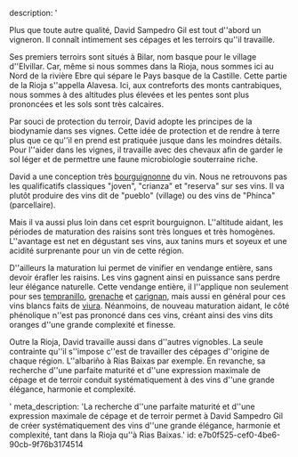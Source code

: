 description: '<p>Plus que toute autre qualité, David Sampedro Gil est tout d''abord un vigneron. Il connaît intimement ses cépages et les terroirs qu''il travaille.</p><p>Ses premiers terroirs sont situés à Bilar, nom basque pour le village d''Elvillar. Car, même si nous sommes dans la Rioja, nous sommes ici au Nord de la rivière Ebre qui sépare le Pays basque de la Castille. Cette partie de la Rioja s''appella Alavesa. Ici, aux contreforts des monts cantrabiques, nous sommes à des altitudes plus élevées et les pentes sont plus prononcées et les sols sont très calcaires.</p><p>Par souci de protection du terroir, David adopte les principes de la biodynamie dans ses vignes. Cette idée de protection et de rendre à terre plus que ce qu''il en prend est pratiquée jusque dans les moindres détails. Pour l''aider dans les vignes, il travaille avec des chevaux afin de garder le sol léger et de permettre une faune microbiologie souterraine riche.</p><p>David a une conception très <a href="/fr/region/bourgogne">bourguignonne</a> du vin. Nous ne retrouvons pas les qualificatifs classiques "joven", "crianza" et "reserva" sur ses vins. Il va plutôt produire des vins dit de "pueblo" (village) ou des vins de "Phinca" (parcellaire).</p><p>Mais il va aussi plus loin dans cet esprit bourguignon. L''altitude aidant, les périodes de maturation des raisins sont très longues et très homogènes. L''avantage est net en dégustant ses vins, aux tanins murs et soyeux et une acidité surprenante pour un vin de cette région.&nbsp;</p><p>D''ailleurs la maturation lui permet de vinifier en vendange entière, sans devoir érafler les raisins. Les vins gagnent ainsi en puissance sans perdre leur élégance naturelle. Cette vendange entière, il l''applique non seulement pour ses <a href="/fr/grape/tempranillo">tempranillo</a>, <a href="/fr/grape/grenache-noir">grenache</a> et <a href="/fr/grape/carignan">carignan</a>, mais aussi en général pour ces vins blancs faits de <a href="/fr/grape/macabeu">viura</a>. Néanmoins, de nouveau maturation aidant, le côté phénolique n''est pas prononcé dans ces vins, créant ainsi des vins dits oranges d''une grande complexité et finesse.</p><p>Outre la Rioja, David travaille aussi dans d''autres vignobles. La seule contrainte qu''il s''impose c''est de travailler des cépages d''origine de chaque région. L''albariño à Rias Baixas par exemple. En revanche, sa recherche d''une parfaite maturité et d''une expression maximale de cépage et de terroir conduit systématiquement à des vins d''une grande élégance, harmonie et complexité.</p>'
meta_description: 'La recherche d''une parfaite maturité et d''une expression maximale de cépage et de terroir permet à David Sampedro Gil de créer systématiquement des vins d''une grande élégance, harmonie et complexité, tant dans la Rioja qu''à Rias Baixas.'
id: e7b0f525-cef0-4be6-90cb-9f76b3174514
